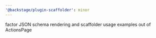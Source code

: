 ```yaml
---
'@backstage/plugin-scaffolder': minor
---
```


factor JSON schema rendering and scaffolder usage examples out of ActionsPage
